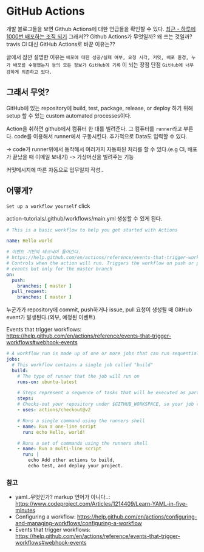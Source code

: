 # GitHub Actions

개발 블로그들을 보면 Github Actions에 대한 언급들을 확인할 수 있다. [최근 - 하루에 1000번 배포하는 조직 되기](https://blog.banksalad.com/tech/become-an-organization-that-deploys-1000-times-a-day/) 
그래서?? Github Actions가 무엇일까? 왜 쓰는 것일까? travis CI 대신 GitHub Actions로 바꾼 이유는?? 

글에서 잠깐 설명한 이유는
`배포에 대한 성공/실패 여부, 요청 시각, 커밋, 배포 환경, 누가 배포를 수행했는지 등의 모든 정보가 GitHub에 기록` 이 되는 장점
단점 
`GitHub에 너무 강하게 의존하고 있다.`

## 그래서 무엇?

GitHub에 있는 repository에 build, test, package, release, or deploy 하기 위해 setup 할 수 있는 custom automated processes이다.

Action을 취하면 github에서 컴퓨터 한 대를 빌려준다.
그 컴퓨터를 `runner`라고 부른다.
code를 이용해서 runner에서 구동시킨다. 추가적으로 Data도 입력할 수 있다.

-> code가 runner위에서 동작해서 여러가지 자동화된 처리를 할 수 있다.(e.g CI, 배포가 끝났을 때 이메일 보내기)
-> 가상머신을 빌려주는 기능

커밋메시지에 따른 자동으로 업무일지 작성.. 



## 어떻게?

`Set up a workflow yourself` click

 action-tutorials/.github/workflows/main.yml 생성할 수 있게 된다.

```yaml
# This is a basic workflow to help you get started with Actions

name: Hello world

# 이벤트 기반의 테크닉이 들어간다.
# https://help.github.com/en/actions/reference/events-that-trigger-workflows#about-workflow-events 참고
# Controls when the action will run. Triggers the workflow on push or pull request
# events but only for the master branch
on:
  push:
    branches: [ master ]
  pull_request:
    branches: [ master ]

```

누군가가 repository에 commit, push하거나 issue, pull 요청이 생성될 때 GitHub event가 발생된다.(외부, 예정된 이벤트)

Events that trigger workflows: https://help.github.com/en/actions/reference/events-that-trigger-workflows#webhook-events 



```yaml
# A workflow run is made up of one or more jobs that can run sequentially or in parallel
jobs:
  # This workflow contains a single job called "build"
  build:
    # The type of runner that the job will run on
    runs-on: ubuntu-latest

    # Steps represent a sequence of tasks that will be executed as part of the job
    steps:
    # Checks-out your repository under $GITHUB_WORKSPACE, so your job can access it
    - uses: actions/checkout@v2

    # Runs a single command using the runners shell
    - name: Run a one-line script
      run: echo Hello, world!

    # Runs a set of commands using the runners shell
    - name: Run a multi-line script
      run: |
        echo Add other actions to build,
        echo test, and deploy your project.
```



### 참고

* yaml..무엇인가? markup 언어가 아니다..: https://www.codeproject.com/Articles/1214409/Learn-YAML-in-five-minutes
* Configuring a workflow: https://help.github.com/en/actions/configuring-and-managing-workflows/configuring-a-workflow
* Events that trigger workflows: https://help.github.com/en/actions/reference/events-that-trigger-workflows#webhook-events